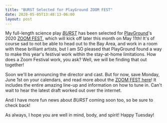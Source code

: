 ```yaml
---
title: "BURST Selected for PlayGround ZOOM FEST"
date: 2020-05-05T13:48:13-06:00
layout: post
---
```


My full-length science play [*BURST*](https://newplayexchange.org/plays/138560/burst) has been selected for [PlayGround](https://playground-sf.org/)'s 2020 [ZOOM FEST](https://playground-sf.org/the-playground-festival-goes-digital/), which will kick off later this month on May 11th! It's of course sad to not be able to head out to the Bay Area, and work in a room with these brilliant artists, but I am SO pleased that PlayGround found a way to make this year's festival work within the stay-at-home limitations. How does a Zoom Festival work, you ask? Well, we will be finding that out together!

Soon we'll be announcing the director and cast. But for now, save Monday, June 1st on your calendars, and read more about the [ZOOM FEST here](https://playground-sf.org/the-playground-festival-goes-digital/)! It includes the entire amazing line-up and information on how to tune in. Can't wait to hear the latest draft worked out over the internet.

And I have more fun news about *BURST* coming soon too, so be sure to check back!

As always, I hope you are well in mind, body, and spirit! Happy Tuesday!

